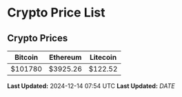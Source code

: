 # Crypto Price List

## Crypto Prices
| Bitcoin | Ethereum | Litecoin |
| ------- | -------- | -------- |
| $101780 | $3925.26 | $122.52 |
**Last Updated:** 2024-12-14 07:54 UTC
**Last Updated:** $DATE$
